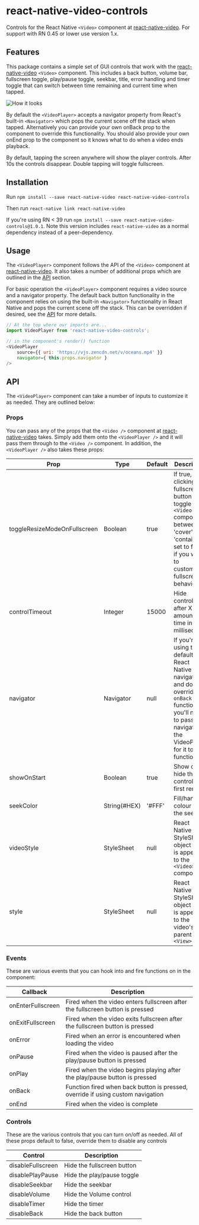 # react-native-video-controls
Controls for the React Native `<Video>` component at [react-native-video](https://github.com/react-native-community/react-native-video). For support with RN 0.45 or lower use version 1.x.

## Features
This package contains a simple set of GUI controls that work with the [react-native-video](https://github.com/react-native-community/react-native-video) `<Video>` component. This includes a back button, volume bar, fullscreen toggle, play/pause toggle, seekbar, title, error handling and timer toggle that can switch between time remaining and current time when tapped.

![How it looks](https://s3-us-west-2.amazonaws.com/nubix.ca/github/example.gif)

By default the `<VideoPlayer>` accepts a navigator property from React's built-in `<Navigator>` which pops the current scene off the stack when tapped. Alternatively you can provide your own onBack prop to the component to override this functionality. You should also provide your own onEnd prop to the component so it knows what to do when a video ends playback.

By default, tapping the screen anywhere will show the player controls. After 10s the controls disappear. Double tapping will toggle fullscreen.

## Installation
Run `npm install --save react-native-video react-native-video-controls`

Then run `react-native link react-native-video`

If you're using RN < 39 run `npm install --save react-native-video-controls@1.0.1`. Note this version includes `react-native-video` as a normal dependency instead of a peer-dependency.

## Usage
The `<VideoPlayer>` component follows the API of the `<Video>` component at [react-native-video](https://github.com/react-native-community/react-native-video). It also takes a number of additional props which are outlined in the [API](#api) section.

For basic operation the `<VideoPlayer>` component requires a video source and a navigator property. The default back button functionality in the component relies on using the built-in `<Navigator>` functionality in React Native and pops the current scene off the stack. This can be overridden if desired, see the [API](#api) for more details.

```javascript
// At the top where our imports are...
import VideoPlayer from 'react-native-video-controls';

// in the component's render() function
<VideoPlayer
    source={{ uri: 'https://vjs.zencdn.net/v/oceans.mp4' }}
    navigator={ this.props.navigator }
/>

```

## API
The `<VideoPlayer>` component can take a number of inputs to customize it as needed. They are outlined below:

### Props
You can pass any of the props that the `<Video />` component at [react-native-video](https://github.com/react-native-community/react-native-video) takes. Simply add them onto the `<VideoPlayer />` and it will pass them through to the `<Video />` component.  In addition, the `<VideoPlayer />` also takes these props:

| Prop                         | Type          | Default | Description                                                                                                                                                             |
| ---------------------------- | ------------- | ------- | ----------------------------------------------------------------------------------------------------------------------------------------------------------------------- |
| toggleResizeModeOnFullscreen | Boolean       | true    | If true, clicking the fullscreen button will toggle the `<Video />` component between 'cover' and 'contain', set to false if you want to customize fullscreen behaviour |
| controlTimeout               | Integer       | 15000   | Hide controls after X amount of time in milliseconds                                                                                                                    |
| navigator                    | Navigator     | null    | If you're using the default React Native navigator and do not override the `onBack` function, you'll need to pass the navigator to the VideoPlayer for it to function   |
| showOnStart                  | Boolean       | true    | Show or hide the controls on first render                                                                                                                               |
| seekColor                    | String(#HEX)  | '#FFF'  | Fill/handle colour of the seekbar                                                                                                                                       |
| videoStyle                   | StyleSheet    | null    | React Native StyleSheet object that is appended to the `<Video>` component                                                                                              |
| style                        | StyleSheet    | null    | React Native StyleSheet object that is appended to the video's parent `<View>`                                                                                          |

### Events
These are various events that you can hook into and fire functions on in the component:


| Callback           | Description                                                                        |
| ------------------ | ---------------------------------------------------------------------------------- |
| onEnterFullscreen  | Fired when the video enters fullscreen after the fullscreen button is pressed      |
| onExitFullscreen   | Fired when the video exits fullscreen after the fullscreen button is pressed       |
| onError            | Fired when an error is encountered when loading the video                          |
| onPause            | Fired when the video is paused after the play/pause button is pressed              |
| onPlay             | Fired when the video begins playing after the play/pause button is pressed         |
| onBack             | Function fired when back button is pressed, override if using custom navigation    |
| onEnd              | Fired when the video is complete                                                   |

### Controls
These are the various controls that you can turn on/off as needed. All of these props default to false, override them to disable any controls

| Control            | Description                                 |
| ------------------ | ------------------------------------------- |
| disableFullscreen  | Hide the fullscreen button                  |
| disablePlayPause   | Hide the play/pause toggle                  |
| disableSeekbar     | Hide the seekbar                            |
| disableVolume      | Hide the Volume control                     |
| disableTimer       | Hide the timer                              |
| disableBack        | Hide the back button                        |
